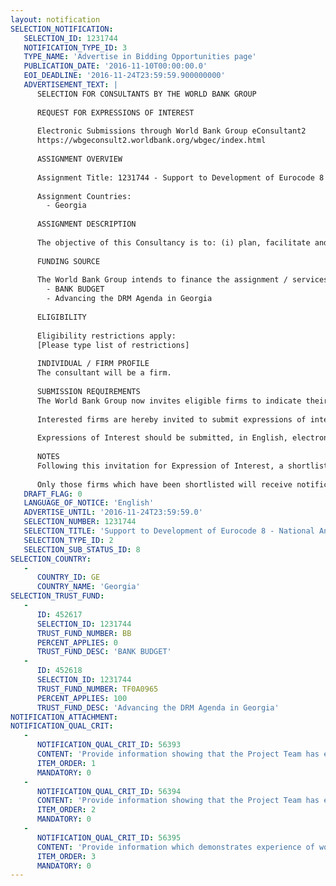 ```yaml
---
layout: notification
SELECTION_NOTIFICATION: 
   SELECTION_ID: 1231744
   NOTIFICATION_TYPE_ID: 3
   TYPE_NAME: 'Advertise in Bidding Opportunities page'
   PUBLICATION_DATE: '2016-11-10T00:00:00.0'
   EOI_DEADLINE: '2016-11-24T23:59:59.900000000'
   ADVERTISEMENT_TEXT: |
      SELECTION FOR CONSULTANTS BY THE WORLD BANK GROUP
      
      REQUEST FOR EXPRESSIONS OF INTEREST
      
      Electronic Submissions through World Bank Group eConsultant2
      https://wbgeconsult2.worldbank.org/wbgec/index.html
      
      ASSIGNMENT OVERVIEW
      
      Assignment Title: 1231744 - Support to Development of Eurocode 8 - National Annex on Seismic Design
      
      Assignment Countries:
        - Georgia
      
      ASSIGNMENT DESCRIPTION
      
      The objective of this Consultancy is to: (i) plan, facilitate and report on a workshop on the topic of development of a National Annex to Eurocode 8 in Georgia; (ii) draft terms of reference for the proposed National Annex to Eurocode 8 - Drafting Committee; and(iii) draft terms of reference for the proposed National Annex to Eurocode 8  Steering Committee. The National Annex would be the Annex focused the Design of Structures for Earthquake Resistance.
      
      FUNDING SOURCE
      
      The World Bank Group intends to finance the assignment / services described below under the following:
        - BANK BUDGET
        - Advancing the DRM Agenda in Georgia
      
      ELIGIBILITY
      
      Eligibility restrictions apply:
      [Please type list of restrictions]
      
      INDIVIDUAL / FIRM PROFILE
      The consultant will be a firm. 
      
      SUBMISSION REQUIREMENTS
      The World Bank Group now invites eligible firms to indicate their interest in providing the services.  Interested firms must provide information indicating that they are qualified to perform the services (brochures, description of similar assignments, experience in similar conditions, availability of appropriate skills among staff, etc. for firms; CV and cover letter for individuals).  Please note that the total size of all attachments should be less than 5MB.  Consultants may associate to enhance their qualifications.
      
      Interested firms are hereby invited to submit expressions of interest.
      
      Expressions of Interest should be submitted, in English, electronically through World Bank Group eConsultant2 (https://wbgeconsult2.worldbank.org/wbgec/index.html)
      
      NOTES
      Following this invitation for Expression of Interest, a shortlist of qualified firms will be formally invited to submit proposals. Shortlisting and selection will be subject to the availability of funding.
      
      Only those firms which have been shortlisted will receive notification. No debrief will be provided to firms which have not been shortlisted.
   DRAFT_FLAG: 0
   LANGUAGE_OF_NOTICE: 'English'
   ADVERTISE_UNTIL: '2016-11-24T23:59:59.0'
   SELECTION_NUMBER: 1231744
   SELECTION_TITLE: 'Support to Development of Eurocode 8 - National Annex on Seismic Design'
   SELECTION_TYPE_ID: 2
   SELECTION_SUB_STATUS_ID: 8
SELECTION_COUNTRY: 
   - 
      COUNTRY_ID: GE
      COUNTRY_NAME: 'Georgia'
SELECTION_TRUST_FUND: 
   - 
      ID: 452617
      SELECTION_ID: 1231744
      TRUST_FUND_NUMBER: BB
      PERCENT_APPLIES: 0
      TRUST_FUND_DESC: 'BANK BUDGET'
   - 
      ID: 452618
      SELECTION_ID: 1231744
      TRUST_FUND_NUMBER: TF0A0965
      PERCENT_APPLIES: 100
      TRUST_FUND_DESC: 'Advancing the DRM Agenda in Georgia'
NOTIFICATION_ATTACHMENT: 
NOTIFICATION_QUAL_CRIT: 
   - 
      NOTIFICATION_QUAL_CRIT_ID: 56393
      CONTENT: 'Provide information showing that the Project Team has experience in multiple disciplines including codes and standards development, geotechnical engineering, and earthquake engineering'
      ITEM_ORDER: 1
      MANDATORY: 0
   - 
      NOTIFICATION_QUAL_CRIT_ID: 56394
      CONTENT: 'Provide information showing that the Project Team has experience with Eurocode 8'
      ITEM_ORDER: 2
      MANDATORY: 0
   - 
      NOTIFICATION_QUAL_CRIT_ID: 56395
      CONTENT: 'Provide information which demonstrates experience of working collaboratively with local experts, particularly in building consensus on structural engineering issues'
      ITEM_ORDER: 3
      MANDATORY: 0
---
```

